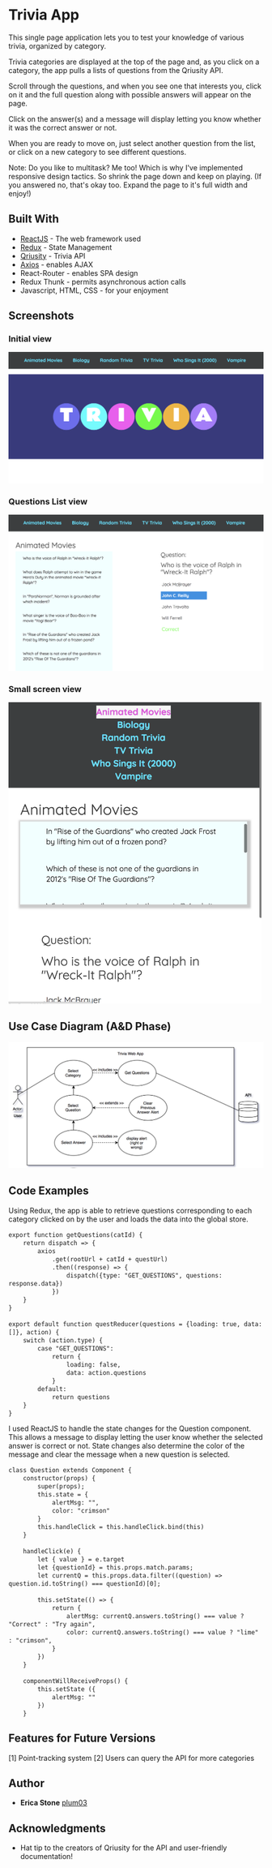 # Trivia App

This single page application lets you to test your knowledge of various trivia, organized by category.

Trivia categories are displayed at the top of the page and, as you click on a category, the app pulls a lists of questions from the Qriusity API.

Scroll through the questions, and when you see one that interests you, click on it and the full question along with possible answers will appear on the page.

Click on the answer(s) and a message will display letting you know whether it was the correct answer or not.

When you are ready to move on, just select another question from the list, or click on a new category to see different questions.

Note: Do you like to multitask?  Me too!  Which is why I've implemented responsive design tactics.  So shrink the page down and keep on playing.  (If you answered no, that's okay too.  Expand the page to it's full width and enjoy!)


## Built With

* [ReactJS](https://reactjs.org/) - The web framework used
* [Redux](https://redux.js.org/) - State Management
* [Qriusity](https://qriusity.com/) - Trivia API
* [Axios](https://github.com/axios/axios) - enables AJAX
* React-Router - enables SPA design
* Redux Thunk - permits asynchronous action calls
* Javascript, HTML, CSS - for your enjoyment 


## Screenshots

### Initial view 
![Homepage Screenshot](public/images/main-full-screen.png)

### Questions List view
![App Screenshot](public/images/app-full-screen.png)

### Small screen view

<img src="public/images/app-small.png" width="500px">


## Use Case Diagram (A&D Phase)
![Use Case Diagram](public/images/UCD_v1.png)
## Code Examples

Using Redux, the app is able to retrieve questions corresponding to each category clicked on by the user and loads the data into the global store.

```
export function getQuestions(catId) {
    return dispatch => {
        axios
            .get(rootUrl + catId + questUrl)
            .then((response) => {
                dispatch({type: "GET_QUESTIONS", questions: response.data})
            })
    } 
}

export default function questReducer(questions = {loading: true, data: []}, action) {
    switch (action.type) {
        case "GET_QUESTIONS":
            return {
                loading: false,
                data: action.questions
            }
        default:
            return questions
    }
}

```

I used ReactJS to handle the state changes for the Question component.  This allows a message to display letting the user know whether the selected answer is correct or not.  State changes also determine the color of the message and clear the message when a new question is selected.

```
class Question extends Component {
    constructor(props) {
        super(props);
        this.state = {
            alertMsg: "",
            color: "crimson"
        }
        this.handleClick = this.handleClick.bind(this)
    }

    handleClick(e) {
        let { value } = e.target
        let {questionId} = this.props.match.params;
        let currentQ = this.props.data.filter((question) => question.id.toString() === questionId)[0];

        this.setState(() => {
            return {
                alertMsg: currentQ.answers.toString() === value ? "Correct" : "Try again",
                color: currentQ.answers.toString() === value ? "lime" : "crimson",
            } 
        })      
    }

    componentWillReceiveProps() {
        this.setState ({
            alertMsg: ""
        })
    }

```

## Features for Future Versions

[1] Point-tracking system
[2] Users can query the API for more categories


## Author

* **Erica Stone** [plum03](https://github.com/plum03)


## Acknowledgments

* Hat tip to the creators of Qriusity for the API and user-friendly documentation!


